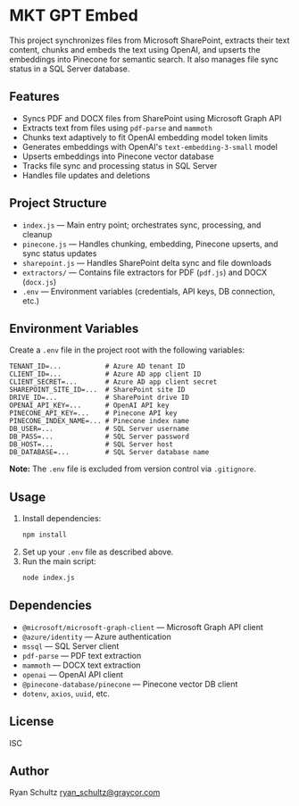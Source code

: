 # MKT GPT Embed

This project synchronizes files from Microsoft SharePoint, extracts their text content, chunks and embeds the text using OpenAI, and upserts the embeddings into Pinecone for semantic search. It also manages file sync status in a SQL Server database.

## Features
- Syncs PDF and DOCX files from SharePoint using Microsoft Graph API
- Extracts text from files using `pdf-parse` and `mammoth`
- Chunks text adaptively to fit OpenAI embedding model token limits
- Generates embeddings with OpenAI's `text-embedding-3-small` model
- Upserts embeddings into Pinecone vector database
- Tracks file sync and processing status in SQL Server
- Handles file updates and deletions

## Project Structure
- `index.js` — Main entry point; orchestrates sync, processing, and cleanup
- `pinecone.js` — Handles chunking, embedding, Pinecone upserts, and sync status updates
- `sharepoint.js` — Handles SharePoint delta sync and file downloads
- `extractors/` — Contains file extractors for PDF (`pdf.js`) and DOCX (`docx.js`)
- `.env` — Environment variables (credentials, API keys, DB connection, etc.)

## Environment Variables
Create a `.env` file in the project root with the following variables:

```
TENANT_ID=...           # Azure AD tenant ID
CLIENT_ID=...           # Azure AD app client ID
CLIENT_SECRET=...       # Azure AD app client secret
SHAREPOINT_SITE_ID=...  # SharePoint site ID
DRIVE_ID=...            # SharePoint drive ID
OPENAI_API_KEY=...      # OpenAI API key
PINECONE_API_KEY=...    # Pinecone API key
PINECONE_INDEX_NAME=... # Pinecone index name
DB_USER=...             # SQL Server username
DB_PASS=...             # SQL Server password
DB_HOST=...             # SQL Server host
DB_DATABASE=...         # SQL Server database name
```

**Note:** The `.env` file is excluded from version control via `.gitignore`.

## Usage
1. Install dependencies:
   ```sh
   npm install
   ```
2. Set up your `.env` file as described above.
3. Run the main script:
   ```sh
   node index.js
   ```

## Dependencies
- `@microsoft/microsoft-graph-client` — Microsoft Graph API client
- `@azure/identity` — Azure authentication
- `mssql` — SQL Server client
- `pdf-parse` — PDF text extraction
- `mammoth` — DOCX text extraction
- `openai` — OpenAI API client
- `@pinecone-database/pinecone` — Pinecone vector DB client
- `dotenv`, `axios`, `uuid`, etc.

## License
ISC

## Author
Ryan Schultz <ryan_schultz@graycor.com>
